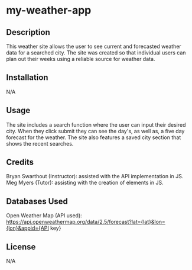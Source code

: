 # my-weather-app

## Description

This weather site allows the user to see current and forecasted weather data for a searched city. The site was created so that individual users can plan out their weeks using a reliable source for weather data. 


## Installation

N/A

## Usage

The site includes a search function where the user can input their desired city. When they click submit they can see the day's, as well as, a five day forecast for the weather. The site also features a saved city section that shows the recent searches.  

## Credits

Bryan Swarthout (Instructor): assisted with the API implementation in JS. 
Meg Myers (Tutor): assisting with the creation of elements in JS. 

## Databases Used

Open Weather Map (API used): https://api.openweathermap.org/data/2.5/forecast?lat={lat}&lon={lon}&appid={API key}

## License

N/A
